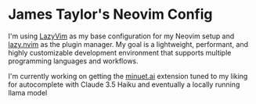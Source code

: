 # James Taylor's Neovim Config

I'm using [LazyVim](https://github.com/LazyVim/LazyVim) as my base configuration for my Neovim setup and [lazy.nvim](https://github.com/folke/lazy.nvim) as the plugin manager. My goal is a lightweight, performant, and highly customizable development environment that supports multiple programming languages and workflows.

I'm currently working on getting the [minuet.ai](https://github.com/milanglacier/minuet-ai.nvim) extension tuned to my liking for autocomplete with Claude 3.5 Haiku and eventually a locally running llama model

